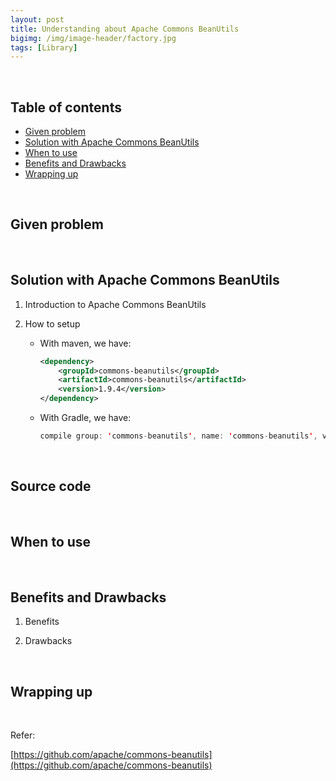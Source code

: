 ```yaml
---
layout: post
title: Understanding about Apache Commons BeanUtils
bigimg: /img/image-header/factory.jpg
tags: [Library]
---
```




<br>

## Table of contents
- [Given problem](#given-problem)
- [Solution with Apache Commons BeanUtils](#solution-with-apache-commons-beanutils)
- [When to use](#when-to-use)
- [Benefits and Drawbacks](#benefits-and-drawbacks)
- [Wrapping up](#wrapping-up)



<br>

## Given problem






<br>

## Solution with Apache Commons BeanUtils

1. Introduction to Apache Commons BeanUtils



2. How to setup

    - With maven, we have:

        ```xml
        <dependency>
            <groupId>commons-beanutils</groupId>
            <artifactId>commons-beanutils</artifactId>
            <version>1.9.4</version>
        </dependency>
        ```

    - With Gradle, we have:

        ```java
        compile group: 'commons-beanutils', name: 'commons-beanutils', version: '1.9.4'
        ```

<br>

## Source code





<br>

## When to use





<br>

## Benefits and Drawbacks

1. Benefits



2. Drawbacks



<br>

## Wrapping up






<br>

Refer:

[https://github.com/apache/commons-beanutils](https://github.com/apache/commons-beanutils)

[]()

[]()

